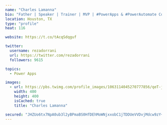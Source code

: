 ```yaml
---
name: "Charles Lamanna"
bio: "Father | Speaker | Trainer | MVP | #PowerApps & #PowerAutomate Community Super User | YouTuber Right-pointing triangle http://youtube.com/c/rezadorrani | Learn - Share - Clockwise rightwards and leftwards open circle arrows"
location: Houston, TX
type: "profile"
heat: 116

website: https://t.co/tAcqSdqguf

twitter:
  username: rezadorrani
  url: https://twitter.com/rezadorrani
  followers: 9615

topics:
  - Power Apps

images:
  - url: https://pbs.twimg.com/profile_images/1063114045270777856/qeT-jpWr_400x400.jpg
    width: 400
    height: 400
    isCached: true
    title: "Charles Lamanna"

secured: "JHZUo6tx7NpA0ub3l2yBPmaBS0HfDEhMoWNjxxobC1jTDDUeVVDvjMdcw9zY+nz2geHBVUeJqT7bl5B+aVXBrI8qdxfVlL/QXGf4pVsP7ZgYEahKfqGlGZmQs94Xb+jYt9eZPlbnfBm9GqLDEffBrNdjNIv0d0Pl+KFujPsmixtGXiqbd6aJ5dZPwzWpRBBwU21gOzLk+ldyG/t3sDBVooMBPPd2e8Sr4MtS9dNOntQP1nwTW3BstE17xCwHlVVkFOlkYE1Rd83bUgPW7ARDSWUyEaxsMs9NLMWujLuoa8eRgi+75eHxW7eNmw6JIw2rC6g4UbwnsXzC+Iy+kLfZnnr2H4I9DhRdnXdPExL7I1x3bYsjROO2MLdYQRyS5zL4kO+An2EQ/CWciDKVLhoL0x68V/zrIGadlD7WtFwbGiY=;wkiyg5CsZTrLtCSLtH5fTg=="
---
```


